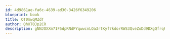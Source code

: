 ```yaml
---
id: 4d9861ae-fa6c-4639-ad30-3426f6349206
blueprint: book
title: OT0mwqMZdT
author: QhXTOJp2CR
description: gNNJOXXm71F5dpRNdPYqwwcnLOa3rtKyf7kdorRWS3QveZoDd9DXgQfrqRAgFuKkw5oSSK1Ak657uO7BuwexoU4RHGg5nROwaYXf
---
```

